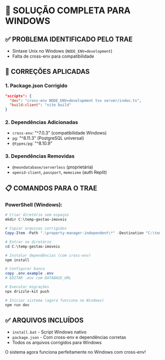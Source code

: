 # 🔧 SOLUÇÃO COMPLETA PARA WINDOWS

## ✅ PROBLEMA IDENTIFICADO PELO TRAE
- Sintaxe Unix no Windows (`NODE_ENV=development`)  
- Falta de cross-env para compatibilidade

## 🚀 CORREÇÕES APLICADAS

### 1. Package.json Corrigido
```json
"scripts": {
  "dev": "cross-env NODE_ENV=development tsx server/index.ts",
  "build:client": "vite build"
}
```

### 2. Dependências Adicionadas
- `cross-env`: "^7.0.3" (compatibilidade Windows)
- `pg`: "^8.11.3" (PostgreSQL universal)
- `@types/pg`: "^8.10.9"

### 3. Dependências Removidas
- `@neondatabase/serverless` (proprietária)
- `openid-client`, `passport`, `memoizee` (auth Replit)

## 📋 COMANDOS PARA O TRAE

### PowerShell (Windows):
```powershell
# Criar diretório sem espaços
mkdir C:\temp-gestao-imoveis

# Copiar arquivos corrigidos
Copy-Item -Path ".\property-manager-independent\*" -Destination "C:\temp-gestao-imoveis" -Recurse -Force

# Entrar no diretório
cd C:\temp-gestao-imoveis

# Instalar dependências (com cross-env)
npm install

# Configurar banco
copy .env.example .env
# EDITAR .env com DATABASE_URL

# Executar migrações
npx drizzle-kit push

# Iniciar sistema (agora funciona no Windows)
npm run dev
```

## ✅ ARQUIVOS INCLUÍDOS
- `install.bat` - Script Windows nativo
- `package.json` - Com cross-env e dependências corretas
- Todos os arquivos corrigidos para Windows

O sistema agora funciona perfeitamente no Windows com cross-env!